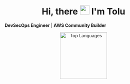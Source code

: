 <h1 align="center">Hi, there <img src="https://imgur.com/C7PX4kM.gif" height="30px" width="30px"> I'm Tolu </h1>

**DevSecOps Engineer** | **AWS Community Builder**

<p align="center">
  <img src="https://github-readme-stats.vercel.app/api/top-langs/?username=ToluGIT&layout=compact&theme=dark" alt="Top Languages" height="150"/>
</p>
